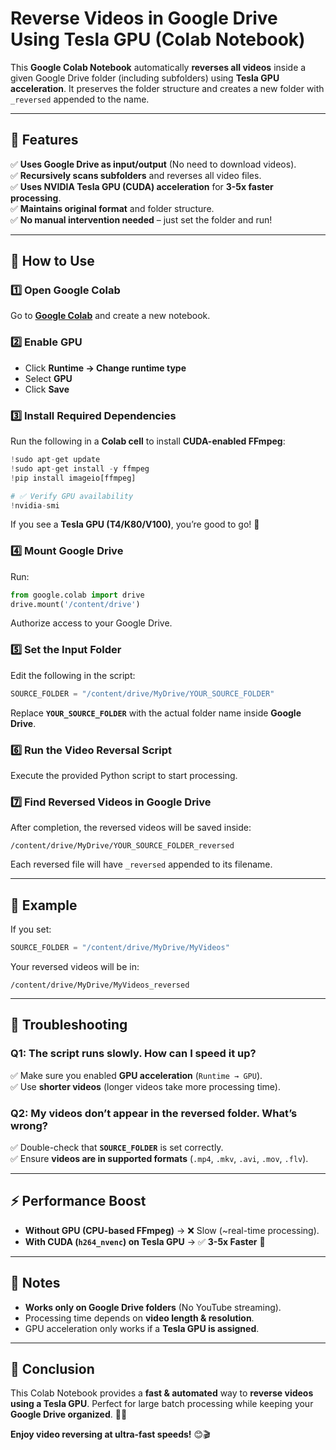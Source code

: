 # **Reverse Videos in Google Drive Using Tesla GPU (Colab Notebook)**
This **Google Colab Notebook** automatically **reverses all videos** inside a given Google Drive folder (including subfolders) using **Tesla GPU acceleration**. It preserves the folder structure and creates a new folder with `_reversed` appended to the name.

---

## **🚀 Features**
✅ **Uses Google Drive as input/output** (No need to download videos).  
✅ **Recursively scans subfolders** and reverses all video files.  
✅ **Uses NVIDIA Tesla GPU (CUDA) acceleration** for **3-5x faster processing**.  
✅ **Maintains original format** and folder structure.  
✅ **No manual intervention needed** – just set the folder and run!  

---

## **📌 How to Use**
### **1️⃣ Open Google Colab**
Go to **[Google Colab](https://colab.research.google.com)** and create a new notebook.

### **2️⃣ Enable GPU**
- Click **Runtime → Change runtime type**  
- Select **GPU**  
- Click **Save**  

### **3️⃣ Install Required Dependencies**
Run the following in a **Colab cell** to install **CUDA-enabled FFmpeg**:
```python
!sudo apt-get update
!sudo apt-get install -y ffmpeg
!pip install imageio[ffmpeg]

# ✅ Verify GPU availability
!nvidia-smi
```
If you see a **Tesla GPU (T4/K80/V100)**, you’re good to go! 🎉

### **4️⃣ Mount Google Drive**
Run:
```python
from google.colab import drive
drive.mount('/content/drive')
```
Authorize access to your Google Drive.

### **5️⃣ Set the Input Folder**
Edit the following in the script:
```python
SOURCE_FOLDER = "/content/drive/MyDrive/YOUR_SOURCE_FOLDER"
```
Replace **`YOUR_SOURCE_FOLDER`** with the actual folder name inside **Google Drive**.

### **6️⃣ Run the Video Reversal Script**
Execute the provided Python script to start processing.

### **7️⃣ Find Reversed Videos in Google Drive**
After completion, the reversed videos will be saved inside:
```
/content/drive/MyDrive/YOUR_SOURCE_FOLDER_reversed
```
Each reversed file will have `_reversed` appended to its filename.

---

## **🎯 Example**
If you set:
```python
SOURCE_FOLDER = "/content/drive/MyDrive/MyVideos"
```
Your reversed videos will be in:
```
/content/drive/MyDrive/MyVideos_reversed
```

---

## **🔧 Troubleshooting**
### **Q1: The script runs slowly. How can I speed it up?**
✅ Make sure you enabled **GPU acceleration** (`Runtime → GPU`).  
✅ Use **shorter videos** (longer videos take more processing time).  

### **Q2: My videos don’t appear in the reversed folder. What’s wrong?**
✅ Double-check that **`SOURCE_FOLDER`** is set correctly.  
✅ Ensure **videos are in supported formats** (`.mp4`, `.mkv`, `.avi`, `.mov`, `.flv`).  

---

## **⚡ Performance Boost**
- **Without GPU (CPU-based FFmpeg)** → ❌ Slow (~real-time processing).  
- **With CUDA (`h264_nvenc`) on Tesla GPU** → ✅ **3-5x Faster** 🚀  

---

## **📌 Notes**
- **Works only on Google Drive folders** (No YouTube streaming).  
- Processing time depends on **video length & resolution**.  
- GPU acceleration only works if a **Tesla GPU is assigned**.  

---

## **🎯 Conclusion**
This Colab Notebook provides a **fast & automated** way to **reverse videos using a Tesla GPU**. Perfect for large batch processing while keeping your **Google Drive organized**. 🚀🔥  

**Enjoy video reversing at ultra-fast speeds!** 😊🎬  
